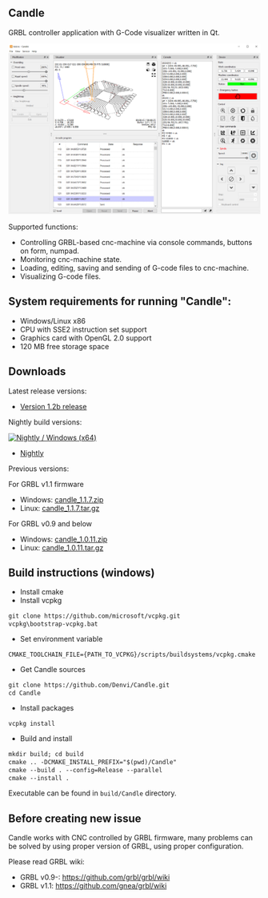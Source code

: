 Candle
-----------
GRBL controller application with G-Code visualizer written in Qt.

![screenshot](/screenshots/screenshot_main_window.png)

Supported functions:
* Controlling GRBL-based cnc-machine via console commands, buttons on form, numpad.
* Monitoring cnc-machine state.
* Loading, editing, saving and sending of G-code files to cnc-machine.
* Visualizing G-code files.

System requirements for running "Candle":
-------------------
* Windows/Linux x86
* CPU with SSE2 instruction set support
* Graphics card with OpenGL 2.0 support
* 120 MB free storage space

Downloads
----------
Latest release versions:

* [Version 1.2b release](https://github.com/Denvi/Candle/releases/tag/v1.2b)

Nightly build versions:

[![Nightly / Windows (x64)](https://github.com/Denvi/Candle/actions/workflows/nightly-windows.yml/badge.svg)](https://github.com/Denvi/Candle/actions/workflows/nightly-windows.yml)

* [Nightly](https://github.com/Denvi/Candle/releases/tag/nightly)

Previous versions:

For GRBL v1.1 firmware

* Windows: [candle_1.1.7.zip](https://github.com/Denvi/Candle/releases/download/v1.1/Candle_1.1.7.zip)
* Linux: [candle_1.1.7.tar.gz](https://github.com/Denvi/Candle/releases/download/v1.1/Candle_1.1.7.tar.gz)

For GRBL v0.9 and below

* Windows: [candle_1.0.11.zip](https://github.com/Denvi/Candle/releases/download/v1.0/Candle_1.0.11.zip)
* Linux: [candle_1.0.11.tar.gz](https://github.com/Denvi/Candle/releases/download/v1.0/Candle_1.0.11.tar.gz)

Build instructions (windows)
------------------

* Install cmake
* Install vcpkg

```
git clone https://github.com/microsoft/vcpkg.git
vcpkg\bootstrap-vcpkg.bat
```

* Set environment variable

```
CMAKE_TOOLCHAIN_FILE={PATH_TO_VCPKG}/scripts/buildsystems/vcpkg.cmake
```

* Get Candle sources

```
git clone https://github.com/Denvi/Candle.git
cd Candle
```

* Install packages

```
vcpkg install
```

* Build and install

```
mkdir build; cd build
cmake .. -DCMAKE_INSTALL_PREFIX="$(pwd)/Candle"
cmake --build . --config=Release --parallel
cmake --install .
```

Executable can be found in `build/Candle` directory.

Before creating new issue
------
Candle works with CNC controlled by GRBL firmware, many problems can be solved by using proper version of GRBL, using proper configuration.

Please read GRBL wiki: 
- GRBL v0.9-: https://github.com/grbl/grbl/wiki
- GRBL v1.1: https://github.com/gnea/grbl/wiki
